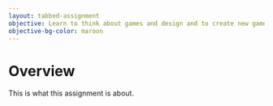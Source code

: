 ```yaml
---
layout: tabbed-assignment
objective: Learn to think about games and design and to create new games and modify old ones.
objective-bg-color: maroon
---
```


# Overview

This is what this assignment is about.
